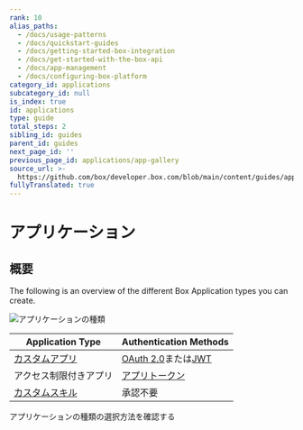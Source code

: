 ```yaml
---
rank: 10
alias_paths:
  - /docs/usage-patterns
  - /docs/quickstart-guides
  - /docs/getting-started-box-integration
  - /docs/get-started-with-the-box-api
  - /docs/app-management
  - /docs/configuring-box-platform
category_id: applications
subcategory_id: null
is_index: true
id: applications
type: guide
total_steps: 2
sibling_id: guides
parent_id: guides
next_page_id: ''
previous_page_id: applications/app-gallery
source_url: >-
  https://github.com/box/developer.box.com/blob/main/content/guides/applications/index.md
fullyTranslated: true
---
```

# アプリケーション

## 概要

The following is an overview of the different Box Application types you can create.

<ImageFrame border center>

![アプリケーションの種類](./images/select-app-type.png)

</ImageFrame>

<!-- markdownlint-disable line-length -->

| Application Type         | Authentication Methods           |
| ------------------------ | -------------------------------- |
| [カスタムアプリ][custom-apps]   | [OAuth 2.0][oauth2]または[JWT][jwt] |
| アクセス制限付きアプリ              | [アプリトークン][apptoken]              |
| [カスタムスキル][custom-skills] | 承認不要                             |

<!-- markdownlint-enable line-length -->

<CTA to="guide://applications/select">

アプリケーションの種類の選択方法を確認する

</CTA>

<!-- markdownlint-enable line-length -->

[oauth2]: guide://authentication/oauth2

[jwt]: guide://authentication/jwt

[apptoken]: guide://authentication/app-token

[devtoken]: guide://authentication/access-tokens/developer-tokens

[custom-apps]: g://applications/custom-apps

[custom-skills]: g://applications/custom-skills
